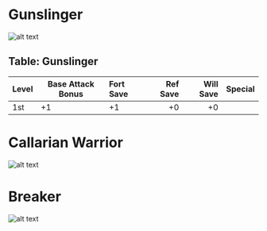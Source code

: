 # Gunslinger
![alt text](https://githyankidiaspora.files.wordpress.com/2010/05/katethawks.jpg)

## Table: Gunslinger

| Level|Base Attack Bonus | Fort Save  | Ref Save| Will Save|Special|
| ------------- |------------- |:-------------|-------------:|-------------:|-------------:| 
|1st|+1|+1|+0|+0||



# Callarian Warrior
![alt text](https://i.pinimg.com/originals/04/18/a8/0418a8d21c1da62f7561f2b7a37d6c9a.jpg)
# Breaker
![alt text](https://vignette.wikia.nocookie.net/marveldatabase/images/4/4e/Dark_Tower_The_Gunslinger_-_Sheemie%27s_Tale_Vol_1_2_Textless.jpg/revision/latest?cb=20130902214152)
